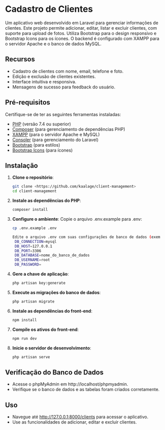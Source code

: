 # Cadastro de Clientes

Um aplicativo web desenvolvido em Laravel para gerenciar informações de clientes. Este projeto permite adicionar, editar, listar e excluir clientes, com suporte para upload de fotos. Utiliza Bootstrap para o design responsivo e Bootstrap Icons para os ícones. O backend é configurado com XAMPP para o servidor Apache e o banco de dados MySQL.

## Recursos

- Cadastro de clientes com nome, email, telefone e foto.
- Edição e exclusão de clientes existentes.
- Interface intuitiva e responsiva.
- Mensagens de sucesso para feedback do usuário.

## Pré-requisitos

Certifique-se de ter as seguintes ferramentas instaladas:

- [PHP](https://www.php.net/) (versão 7.4 ou superior)
- [Composer](https://getcomposer.org/) (para gerenciamento de dependências PHP)
- [XAMPP](https://www.apachefriends.org/index.html) (para o servidor Apache e MySQL)
- [Consoler](https://consoler.dev/) (para gerenciamento do Laravel)
- [Bootstrap](https://getbootstrap.com/) (para estilos)
- [Bootstrap Icons](https://icons.getbootstrap.com/) (para ícones)

## Instalação

1. **Clone o repositório**:
   ```bash
   git clone <https://github.com/kaalage/client-management>
   cd client-management

2. **Instale as dependências do PHP**:
   ```bash
   composer install

3. **Configure o ambiente**:
   Copie o arquivo .env.example para .env:
   ```bash
   cp .env.example .env

   Edite o arquivo .env com suas configurações de banco de dados (exemplo com XAMPP):
    DB_CONNECTION=mysql
    DB_HOST=127.0.0.1
    DB_PORT=3306
    DB_DATABASE=nome_do_banco_de_dados
    DB_USERNAME=root
    DB_PASSWORD=

4. **Gere a chave de aplicação**:
   ```bash
   php artisan key:generate

5. **Execute as migrações do banco de dados**:
    ```bash
    php artisan migrate

6. **Instale as dependências do front-end**:
    ```bash
    npm install

7. **Compile os ativos do front-end**:
    ```bash
    npm run dev

8. **Inicie o servidor de desenvolvimento**:
    ```bash
    php artisan serve


## Verificação do Banco de Dados
- Acesse o phpMyAdmin em http://localhost/phpmyadmin.
- Verifique se o banco de dados e as tabelas foram criados corretamente.


## Uso
- Navegue até  http://127.0.0.1:8000/clients para acessar o aplicativo.
- Use as funcionalidades de adicionar, editar e excluir clientes.